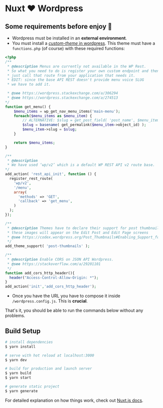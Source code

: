 # Nuxt ❤️ Wordpress

## Some requirements before enjoy 🎉

- Wordpress must be installed in an **external environment**.
- You must install a [_custom-theme_ in wordpress](https://www.youtube.com/watch?v=-h7gOJbIpmo). This theme must have a `functions.php` (of course) with these required functions:
```php
<?php
/**
 * @description Menus are currently not available in the WP Rest.
 * So what you need to do is register your own custom endpoint and then
 * just call that route from your application that needs it.
 * EDIT: since the base API REST doesn't provide menu voice SLUG
 * we have to add it.

 * @see https://wordpress.stackexchange.com/a/306294
 * @see https://wordpress.stackexchange.com/a/274513
*/
function get_menu() {
    $menu_items = wp_get_nav_menu_items('main-menu');
    foreach($menu_items as $menu_item) {
        // ALTERNATIVE: $slug = get_post_field( 'post_name', $menu_item->object_id );
        $slug = basename( get_permalink($menu_item->object_id) );
        $menu_item->slug = $slug;
    }

    return $menu_items;
}

/**
 * @description
 * We have used ‘wp/v2’ which is a default WP REST API v2 route base.
*/
add_action( 'rest_api_init', function () {
  register_rest_route(
    'wp/v2',
    '/menu',
    array(
      'methods' => 'GET',
      'callback' => 'get_menu',
    )
  );
});

/**
 * @description Themes have to declare their support for post thumbnails before the interface for assigning
 * these images will appear on the Edit Post and Edit Page screens
 * @see https://codex.wordpress.org/Post_Thumbnails#Enabling_Support_for_Post_Thumbnails
 */
add_theme_support( 'post-thumbnails' );

/**
 * @description Enable CORS on JSON API Wordpress.
 * @see https://stackoverflow.com/a/29201101
 */
function add_cors_http_header(){
  header("Access-Control-Allow-Origin: *");
}
add_action('init','add_cors_http_header');
```
- Once you have the URL you have to compose it inside `/wordpress.config.js`. This is **crucial**.

That's it, you should be able to run the commands below without any problems.

## Build Setup

```bash
# install dependencies
$ yarn install

# serve with hot reload at localhost:3000
$ yarn dev

# build for production and launch server
$ yarn build
$ yarn start

# generate static project
$ yarn generate
```

For detailed explanation on how things work, check out [Nuxt.js docs](https://nuxtjs.org).
